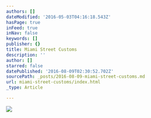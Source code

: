 ```yaml
---
authors: []
dateModified: '2016-05-03T04:16:18.543Z'
hasPage: true
inFeed: true
inNav: false
keywords: []
publisher: {}
title: Miami Street Customs
description: ''
author: []
starred: false
datePublished: '2016-08-09T02:30:52.702Z'
sourcePath: _posts/2016-08-09-miami-street-customs.md
url: miami-street-customs/index.html
_type: Article

---
```

![](https://the-grid-user-content.s3-us-west-2.amazonaws.com/29f9d7cf-3c31-4053-8d80-4906af76556f.png)
